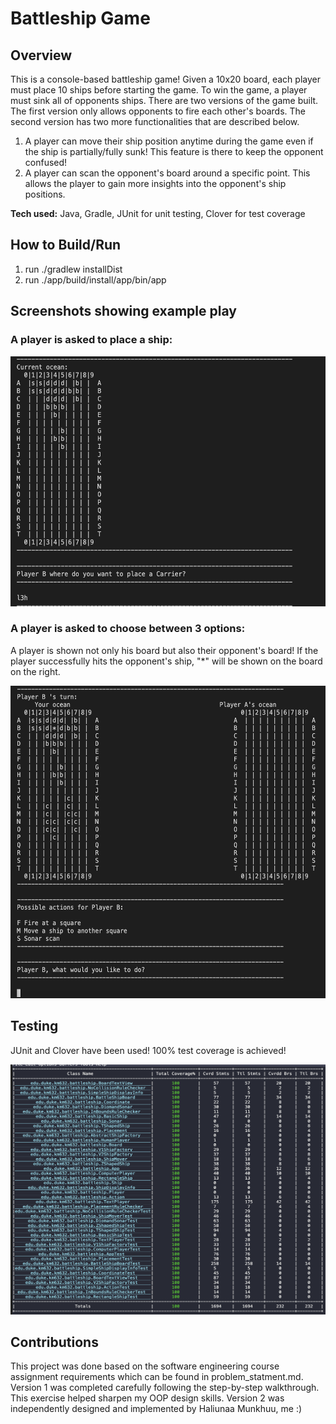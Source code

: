# Battleship Game

## Overview 
This is a console-based battleship game! Given a 10x20 board, each player must place 10 ships before starting the game. To win the game, a player must sink all of opponents ships.
There are two versions of the game built. The first version only allows opponents to fire each other's boards. The second version has two more functionalities that are described below. 

1. A player can move their ship position anytime during the game even if the ship is partially/fully sunk! This feature is there to keep the opponent confused!
2. A player can scan the opponent's board around a specific point. This allows the player to gain more insights into the opponent's ship positions.

**Tech used:** Java, Gradle, JUnit for unit testing, Clover for test coverage

## How to Build/Run

1. run ./gradlew  installDist 
2. run ./app/build/install/app/bin/app

## Screenshots showing example play

### A player is asked to place a ship: 

<img src="imgs/1.png" alt="ship-place" width="600" height="400"/>

### A player is asked to choose between 3 options: 

A player is shown not only his board but also their opponent's board! If the player successfully hits the opponent's ship, "*" will be shown on the board on the right. 

<img src="imgs/2.png" alt="ship-place" width="600" height="500"/>

## Testing 

JUnit and Clover have been used! 100% test coverage is achieved! 

<img src="imgs/3.png" alt="ship-place" width="600" height="400"/>

## Contributions

This project was done based on the software engineering course assignment requirements which can be found in problem_statment.md. 
Version 1 was completed carefully following the step-by-step walkthrough. This exercise helped sharpen my OOP design skills. 
Version 2 was independently designed and implemented by Haliunaa Munkhuu, me :) 


